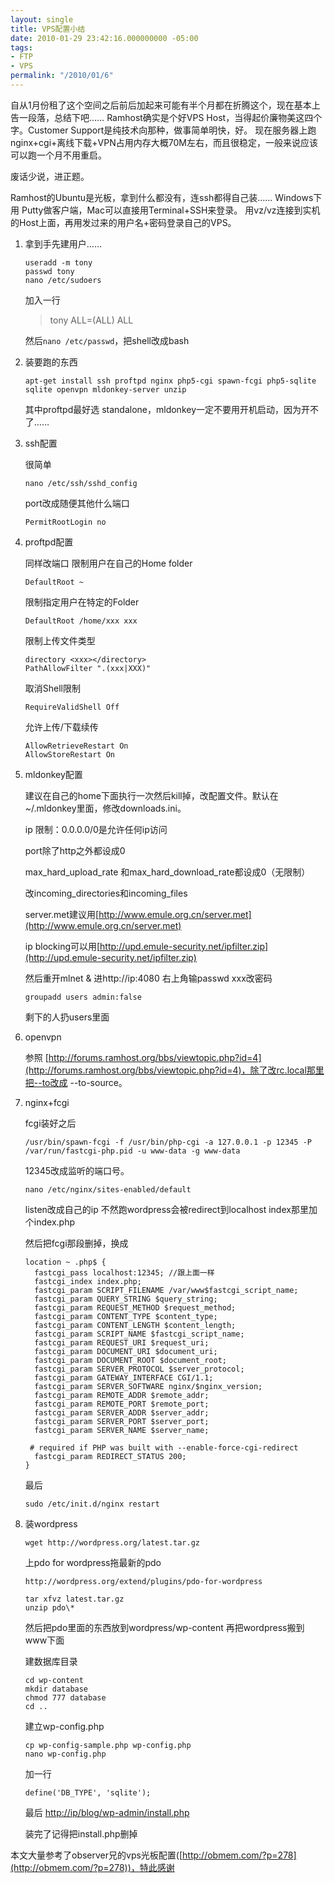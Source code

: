 ```yaml
---
layout: single
title: VPS配置小结
date: 2010-01-29 23:42:16.000000000 -05:00
tags:
- FTP
- VPS
permalink: "/2010/01/6"
---
```

自从1月份租了这个空间之后前后加起来可能有半个月都在折腾这个，现在基本上告一段落，总结下吧……
Ramhost确实是个好VPS Host，当得起价廉物美这四个字。Customer Support是纯技术向那种，做事简单明快，好。
现在服务器上跑 nginx+cgi+离线下载+VPN占用内存大概70M左右，而且很稳定，一般来说应该可以跑一个月不用重启。

废话少说，进正题。

Ramhost的Ubuntu是光板，拿到什么都没有，连ssh都得自己装……
Windows下用 Putty做客户端，Mac可以直接用Terminal+SSH来登录。
用vz/vz连接到实机的Host上面，再用发过来的用户名+密码登录自己的VPS。

1. 拿到手先建用户……
	```
	useradd -m tony
	passwd tony
	nano /etc/sudoers
	```
	加入一行

	> tony ALL=(ALL) ALL

	然后`nano /etc/passwd`，把shell改成bash

2. 装要跑的东西
	```
	apt-get install ssh proftpd nginx php5-cgi spawn-fcgi php5-sqlite sqlite openvpn mldonkey-server unzip
	```
	其中proftpd最好选 standalone，mldonkey一定不要用开机启动，因为开不了……

3. ssh配置

	很简单
	```
	nano /etc/ssh/sshd_config
	```
	port改成随便其他什么端口
	```
	PermitRootLogin no
	```

4. proftpd配置

	同样改端口
	限制用户在自己的Home folder
	```
	DefaultRoot ~
	```
	限制指定用户在特定的Folder
	```
	DefaultRoot /home/xxx xxx
	```
	限制上传文件类型
	```
	directory <xxx></directory>
	PathAllowFilter ".(xxx|XXX)"
	```
	取消Shell限制
	```
	RequireValidShell Off
	```
	允许上传/下载续传
	```
	AllowRetrieveRestart On
	AllowStoreRestart On
	```

5. mldonkey配置

	建议在自己的home下面执行一次然后kill掉，改配置文件。默认在~/.mldonkey里面，修改downloads.ini。

	ip 限制：0.0.0.0/0是允许任何ip访问

	port除了http之外都设成0

	max_hard_upload_rate 和max_hard_download_rate都设成0（无限制）

	改incoming_directories和incoming_files

	server.met建议用[http://www.emule.org.cn/server.met](http://www.emule.org.cn/server.met)

	ip blocking可以用[http://upd.emule-security.net/ipfilter.zip](http://upd.emule-security.net/ipfilter.zip)

	然后重开mlnet &
	进http://ip:4080 右上角输passwd xxx改密码
	```
	groupadd users admin:false
	```
	剩下的人扔users里面

6. openvpn

	参照 [http://forums.ramhost.org/bbs/viewtopic.php?id=4](http://forums.ramhost.org/bbs/viewtopic.php?id=4)，除了改rc.local那里把--to改成 --to-source。

7. nginx+fcgi

	fcgi装好之后
	```
	/usr/bin/spawn-fcgi -f /usr/bin/php-cgi -a 127.0.0.1 -p 12345 -P /var/run/fastcgi-php.pid -u www-data -g www-data
	```
	12345改成监听的端口号。
	```
	nano /etc/nginx/sites-enabled/default
	```
	listen改成自己的ip 不然跑wordpress会被redirect到localhost
	index那里加个index.php

	然后把fcgi那段删掉，换成
	```
	location ~ .php$ {
	  fastcgi_pass localhost:12345; //跟上面一样
	  fastcgi_index index.php;
	  fastcgi_param SCRIPT_FILENAME /var/www$fastcgi_script_name;
	  fastcgi_param QUERY_STRING $query_string;
	  fastcgi_param REQUEST_METHOD $request_method;
	  fastcgi_param CONTENT_TYPE $content_type;
	  fastcgi_param CONTENT_LENGTH $content_length;
	  fastcgi_param SCRIPT_NAME $fastcgi_script_name;
	  fastcgi_param REQUEST_URI $request_uri;
	  fastcgi_param DOCUMENT_URI $document_uri;
	  fastcgi_param DOCUMENT_ROOT $document_root;
	  fastcgi_param SERVER_PROTOCOL $server_protocol;
	  fastcgi_param GATEWAY_INTERFACE CGI/1.1;
	  fastcgi_param SERVER_SOFTWARE nginx/$nginx_version;
	  fastcgi_param REMOTE_ADDR $remote_addr;
	  fastcgi_param REMOTE_PORT $remote_port;
	  fastcgi_param SERVER_ADDR $server_addr;
	  fastcgi_param SERVER_PORT $server_port;
	  fastcgi_param SERVER_NAME $server_name;

	 # required if PHP was built with --enable-force-cgi-redirect
	  fastcgi_param REDIRECT_STATUS 200;
	}
	```
	最后
	```
	sudo /etc/init.d/nginx restart
	```

8. 装wordpress
	```
	wget http://wordpress.org/latest.tar.gz
	```
	上pdo for wordpress拖最新的pdo
	```
	http://wordpress.org/extend/plugins/pdo-for-wordpress
	```
	```
	tar xfvz latest.tar.gz
	unzip pdo\*
	```
	然后把pdo里面的东西放到wordpress/wp-content
	再把wordpress搬到www下面

	建数据库目录
	```
	cd wp-content
	mkdir database
	chmod 777 database
	cd ..
	```
	建立wp-config.php
	```
	cp wp-config-sample.php wp-config.php
	nano wp-config.php
	```
	加一行
	```
	define('DB_TYPE', 'sqlite');
	```
	最后
	[http://ip/blog/wp-admin/install.php](http://ip/blog/wp-admin/install.php)

	装完了记得把install.php删掉

本文大量参考了observer兄的vps光板配置([http://obmem.com/?p=278](http://obmem.com/?p=278))，特此感谢
